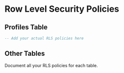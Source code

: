 # Row Level Security Policies

## Profiles Table
```sql
-- Add your actual RLS policies here
```

## Other Tables
Document all your RLS policies for each table.
